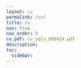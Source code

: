 ```yaml
---
layout: cv
permalink: /cv/
title: cv
nav: true
nav_order: 5
cv_pdf: cv_yqlu_080424.pdf
description:
toc:
  sidebar:
---
```

